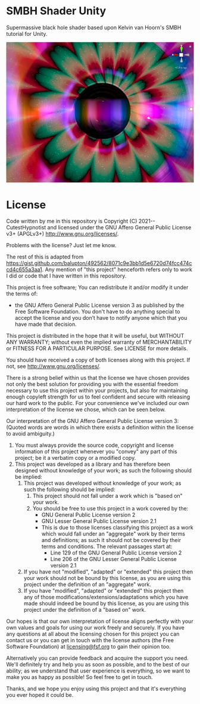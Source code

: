 # SMBH Shader Unity
Supermassive black hole shader based upon Kelvin van Hoorn's SMBH tutorial for Unity.

![img](screen.jpg)

# License
Code written by me in this repository is Copyright (C) 2021-- CutestHypnotist and licensed under the GNU Affero General Public License v3+ (APGLv3+) <http://www.gnu.org/licenses/>.

Problems with the license? Just let me know.

The rest of this is adapted from <https://gist.github.com/balupton/492562/8071c9e3bb1d5e6720d74fcc474ccd4c655a3aa1>.
Any mention of "this project" henceforth refers only to work I did or code that I have written in this repository.

This project is free software; You can redistribute it and/or modify it under the terms of:
  - the GNU Affero General Public License version 3 as published by the Free Software Foundation.
You don't have to do anything special to accept the license and you don’t have to notify anyone which that you have made that decision.

This project is distributed in the hope that it will be useful, but WITHOUT ANY WARRANTY;
without even the implied warranty of MERCHANTABILITY or FITNESS FOR A PARTICULAR PURPOSE.
See LICENSE for more details.

You should have received a copy of both licenses along with this project.
If not, see <http://www.gnu.org/licenses/>.

There is a strong belief within us that the license we have chosen provides not only the best solution for providing you with the essential freedom necessary to use this project within your projects, but also for maintaining enough copyleft strength for us to feel confident and secure with releasing our hard work to the public. For your convenience we've included our own interpretation of the license we chose, which can be seen below.

Our interpretation of the GNU Affero General Public License version 3: (Quoted words are words in which there exists a definition within the license to avoid ambiguity.)
  1. You must always provide the source code, copyright and license information of this project whenever you "convey" any part of this project;
     be it a verbatim copy or a modified copy.
  2. This project was developed as a library and has therefore been designed without knowledge of your work; as such the following should be implied:
     1. This project was developed without knowledge of your work; as such the following should be implied:
        1. This project should not fall under a work which is "based on" your work.
        2. You should be free to use this project in a work covered by the:
            * GNU General Public License version 2
            * GNU Lesser General Public License version 2.1
            * This is due to those licenses classifying this project as a work which would fall under an "aggregate" work by their terms and definitions;
              as such it should not be covered by their terms and conditions. The relevant passages start at:
              * Line 129 of the GNU General Public License version 2
              * Line 206 of the GNU Lesser General Public License version 2.1
     2. If you have not "modified", "adapted" or "extended" this project then your work should not be bound by this license,
        as you are using this project under the definition of an "aggregate" work.
     3. If you have "modified", "adapted" or "extended" this project then any of those modifications/extensions/adaptations which you have made
        should indeed be bound by this license, as you are using this project under the definition of a "based on" work.

Our hopes is that our own interpretation of license aligns perfectly with your own values and goals for using our work freely and securely. If you have any questions at all about the licensing chosen for this project you can contact us or you can get in touch with the license authors (the Free Software Foundation) at licensing@fsf.org to gain their opinion too.

Alternatively you can provide feedback and acquire the support you need. We'll definitely try and help you as soon as possible, and to the best of our ability; as we understand that user experience is everything, so we want to make you as happy as possible! So feel free to get in touch.

Thanks, and we hope you enjoy using this project and that it's everything you ever hoped it could be.
